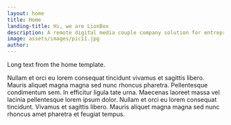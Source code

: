 ```yaml
---
layout: home
title: Home
landing-title: Hi, we are LionBox
description: A remote digital media couple company solution for entrepreneurs
image: assets/images/pic11.jpg
author: 
---
```

Long text from the home template.

Nullam et orci eu lorem consequat tincidunt vivamus et sagittis libero. Mauris aliquet magna magna sed nunc rhoncus pharetra. Pellentesque condimentum sem. In efficitur ligula tate urna. Maecenas laoreet massa vel lacinia pellentesque lorem ipsum dolor. Nullam et orci eu lorem consequat tincidunt. Vivamus et sagittis libero. Mauris aliquet magna magna sed nunc rhoncus amet pharetra et feugiat tempus.